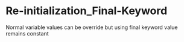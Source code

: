 # Re-initialization_Final-Keyword
Normal variable values can be override but using final keyword value remains constant
